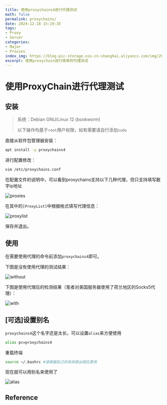 ```yaml
---
title: 使用proxychains4进行代理测试
math: false
permalink: proxychains/
date: 2024-12-18 15:19:35
tags:
- Proxy
- Server
categories:
- Major
- Proxies
index_img: https://blog-pic-storage.oss-cn-shanghai.aliyuncs.com/img/202412181534845.png
excerpt: 使用proxychain进行简单的代理测试
---
```


# 使用ProxyChain进行代理测试

## 安装

> 系统：Debian GNU/Linux 12 (bookworm)
>
> 以下操作均基于`root`用户权限，如有需要请自行添加`sudo`

直接从软件包管理器安装：

```bash
apt install -y proxychains4
```

进行配置修改：

```bash
vim /etc/proxychains.conf
```

在配置文件的说明中，可以看到proxychains支持以下几种代理，但只支持填写数字ip地址

![proxies](https://blog-pic-storage.oss-cn-shanghai.aliyuncs.com/img/202412181543351.png)

在其中的`[ProxyList]`中根据格式填写代理信息：

![proxylist](https://blog-pic-storage.oss-cn-shanghai.aliyuncs.com/img/202412181546631.png)

保存并退出。

## 使用

在需要使用代理的命令前添加`proxychains4`即可。

下图是没有使用代理的测试结果：

![without](https://blog-pic-storage.oss-cn-shanghai.aliyuncs.com/img/202412181549345.png)

下图是使用代理后的检测结果（笔者对美国服务器使用了荷兰地区的Socks5代理）：

![with](https://blog-pic-storage.oss-cn-shanghai.aliyuncs.com/img/202412181551929.png)

## [可选]设置别名

`proxychains4`这个名字还是太长，可以设置`alias`来方便使用

```bash
alias pc=proxychains4
```

重载终端

```bash
source ~/.bashrc #请根据自己的系统做出相应更改
```

现在就可以用别名来使用了

![alias](https://blog-pic-storage.oss-cn-shanghai.aliyuncs.com/img/202412181556803.png)

## Reference

[^1]:[rofl0r/proxychains-ng](https://github.com/rofl0r/proxychains-ng)
[^2]:[linux下的全局代理工具proxychain](https://monkeywie.cn/2020/07/06/linux-global-proxy-tool-proxychain/)
